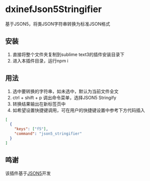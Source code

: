 # dxinefJson5Stringifier

基于JSON5，将类JSON字符串转换为标准JSON格式

## 安装

1. 直接将整个文件夹复制到sublime text3的插件安装目录下
2. 进入本插件目录，运行npm i

## 用法

1. 选中要转换的字符串，如未选中，默认为当前文件全文
2. ctrl + shift + p 调出命令菜单，选择JSON5 Stringify
3. 转换结果输出在新标签页中
4. 如希望设置快捷键调用，可在用户的快捷键设置中参考下方代码插入

```json
[
  {
    "keys": ["f5"],
    "command": "json5_stringifier"
  }
]

```

## 鸣谢

该插件基于[JSON5](https://github.com/json5/json5)开发
